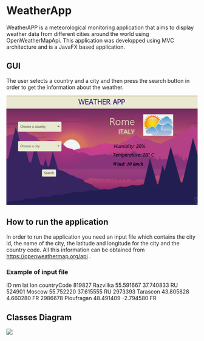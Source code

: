 # WeatherApp

WeatherAPP is a meteorological monitoring application that aims to display weather data from different cities around the world using OpenWeatherMapApi. 
This application was developped using MVC architecture and is a JavaFX based application.

## GUI

The user selects a country and a city and then press the search button in order to get the information about the weather.

![](/src/main/resources/images/gui.png)


## How to run the application

In order to run the application you need an input file which contains the city id, the name of the city, the latitude and longitude for the city and the country code.
All this information can be obtained from https://openweathermap.org/api .

### Example of input file

ID		          nm		        lat		          lon		      countryCode
819827	        Razvilka	    55.591667       37.740833	  RU
524901	        Moscow	      55.752220       37.615555	  RU
2973393	        Tarascon	    43.805828       4.660280	  FR
2986678	        Ploufragan	  48.491409       -2.794580	  FR


## Classes Diagram

![](/src/main/resources/images/ClassDiagram)
